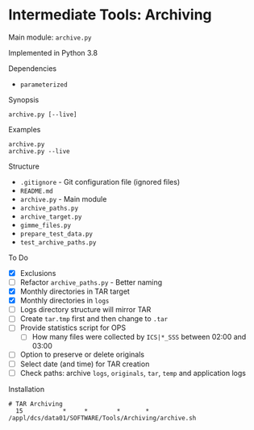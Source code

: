 # Intermediate Tools: Archiving

Main module: `archive.py`

Implemented in Python 3.8

Dependencies

* `parameterized`

Synopsis

```text
archive.py [--live]
```

Examples

```text
archive.py
archive.py --live
```

Structure

* `.gitignore` - Git configuration file (ignored files)
* `README.md`
* `archive.py` - Main module
* `archive_paths.py`
* `archive_target.py`
* `gimme_files.py`
* `prepare_test_data.py`
* `test_archive_paths.py`

To Do

* [x] Exclusions
* [ ] Refactor `archive_paths.py` - Better naming
* [x] Monthly directories in TAR target
* [x] Monthly directories in `logs`
* [ ] Logs directory structure will mirror TAR
* [ ] Create `tar.tmp` first and then change to `.tar`
* [ ] Provide statistics script for OPS
  * [ ] How many files were collected by `ICS|*_SSS` between 02:00 and 03:00
* [ ] Option to preserve or delete originals
* [ ] Select date (and time) for TAR creation
* [ ] Check paths: archive `logs`, `originals`, `tar`, `temp` and application logs

Installation

```text
# TAR Archiving
  15           *     *        *       *        /appl/dcs/data01/SOFTWARE/Tools/Archiving/archive.sh
```
